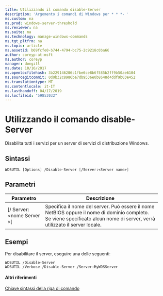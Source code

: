 ```yaml
---
title: Utilizzando il comando disable-Server
description: 'Argomento i comandi di Windows per * * *- '
ms.custom: na
ms.prod: windows-server-threshold
ms.reviewer: na
ms.suite: na
ms.technology: manage-windows-commands
ms.tgt_pltfrm: na
ms.topic: article
ms.assetid: b69fcfe0-b744-4794-bc75-2c9218c0ba66
author: coreyp-at-msft
ms.author: coreyp
manager: dongill
ms.date: 10/16/2017
ms.openlocfilehash: 3b229146206c1fbe6ce8b6f585b2ff9b50ae6104
ms.sourcegitcommit: 0d0b32c8986ba7db9536e0b8648d4ddf9b03e452
ms.translationtype: MT
ms.contentlocale: it-IT
ms.lasthandoff: 04/17/2019
ms.locfileid: "59853032"
---
```

# <a name="using-the-disable-server-command"></a>Utilizzando il comando disable-Server



Disabilita tutti i servizi per un server di servizi di distribuzione Windows.

## <a name="syntax"></a>Sintassi

```
WDSUTIL [Options] /Disable-Server [/Server:<Server name>]
```

## <a name="parameters"></a>Parametri

|Parametro|Descrizione|
|---------|-----------|
|[/ Server:\<nome Server >]|Specifica il nome del server. Può essere il nome NetBIOS oppure il nome di dominio completo. Se viene specificato alcun nome di server, verrà utilizzato il server locale.|

## <a name="BKMK_examples"></a>Esempi

Per disabilitare il server, eseguire una delle seguenti:
```
WDSUTIL /Disable-Server
WDSUTIL /Verbose /Disable-Server /Server:MyWDSServer
```

#### <a name="additional-references"></a>Altri riferimenti

[Chiave sintassi della riga di comando](command-line-syntax-key.md)

